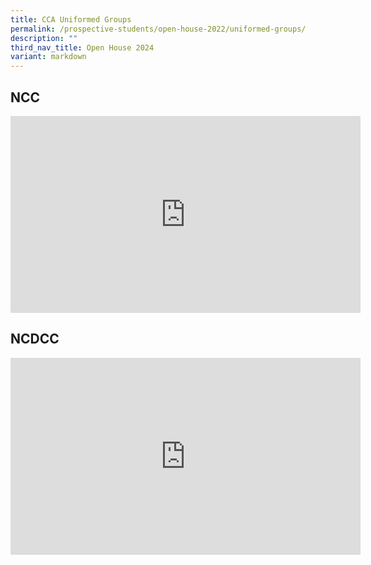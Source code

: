 ```yaml
---
title: CCA Uniformed Groups
permalink: /prospective-students/open-house-2022/uniformed-groups/
description: ""
third_nav_title: Open House 2024
variant: markdown
---
```

## NCC
<iframe width="560" height="315" src="https://www.youtube.com/embed/NO7KqS1aaqU" title="YouTube video player" frameborder="0" allow="accelerometer; autoplay; clipboard-write; encrypted-media; gyroscope; picture-in-picture" allowfullscreen=""></iframe>


## NCDCC
<iframe width="560" height="315" src="https://www.youtube.com/embed/aeUW57zRuN4" title="YouTube video player" frameborder="0" allow="accelerometer; autoplay; clipboard-write; encrypted-media; gyroscope; picture-in-picture" allowfullscreen=""></iframe>
